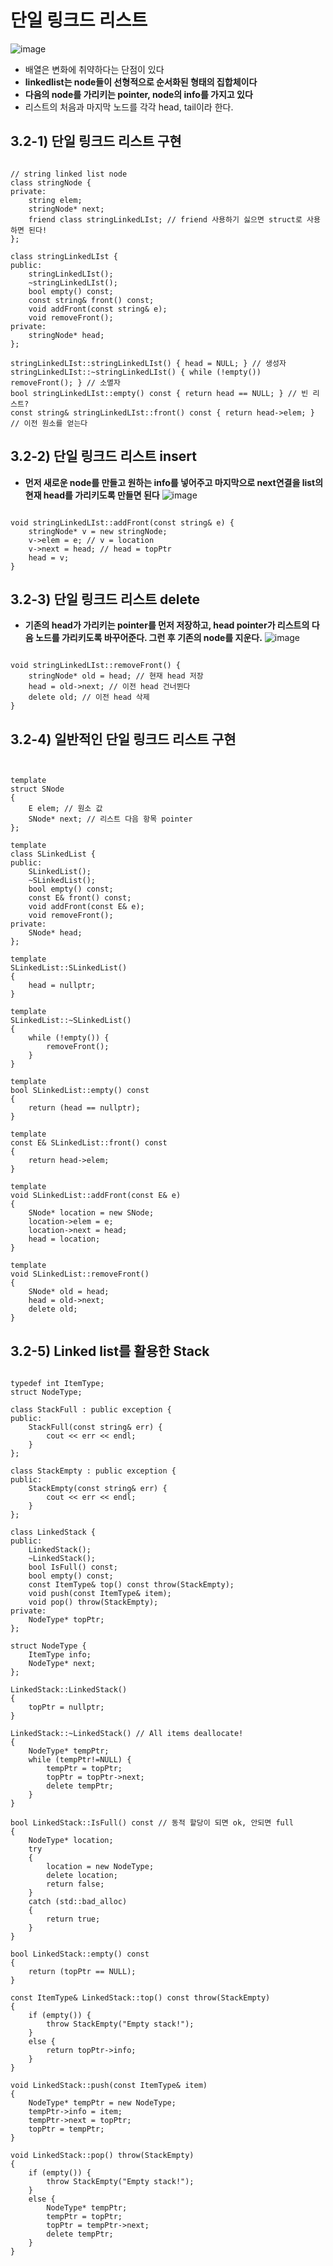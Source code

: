 단일 링크드 리스트
===========================
![image](https://user-images.githubusercontent.com/50229148/107219654-b7e57f00-6a54-11eb-9ad1-7a24ed98b3c7.png)
* 배열은 변화에 취약하다는 단점이 있다
* **linkedlist는 node들이 선형적으로 순서화된 형태의 집합체이다**
* **다음의 node를 가리키는 pointer, node의 info를 가지고 있다**
* 리스트의 처음과 마지막 노드를 각각 head, tail이라 한다.
## 3.2-1) 단일 링크드 리스트 구현
<pre><code>
// string linked list node
class stringNode {
private:
	string elem;
	stringNode* next;
	friend class stringLinkedLIst; // friend 사용하기 싫으면 struct로 사용하면 된다!
};

class stringLinkedLIst {
public:
	stringLinkedLIst();
	~stringLinkedLIst();
	bool empty() const;
	const string& front() const;
	void addFront(const string& e);
	void removeFront();
private:
	stringNode* head;
};

stringLinkedLIst::stringLinkedLIst() { head = NULL; } // 생성자
stringLinkedLIst::~stringLinkedLIst() { while (!empty()) removeFront(); } // 소멸자
bool stringLinkedLIst::empty() const { return head == NULL; } // 빈 리스트?
const string& stringLinkedLIst::front() const { return head->elem; } // 이전 원소를 얻는다
</code></pre>
## 3.2-2) 단일 링크드 리스트 insert
* **먼저 새로운 node를 만들고 원하는 info를 넣어주고 마지막으로 next연결을 list의 현재 head를 가리키도록 만들면 된다**
![image](https://user-images.githubusercontent.com/50229148/107224921-760c0700-6a5b-11eb-9b3c-7541f7ad15df.png)
<pre><code>
void stringLinkedLIst::addFront(const string& e) {
	stringNode* v = new stringNode;
	v->elem = e; // v = location
	v->next = head; // head = topPtr
	head = v;
}</code></pre>
## 3.2-3) 단일 링크드 리스트 delete
* **기존의 head가 가리키는 pointer를 먼저 저장하고, head pointer가 리스트의 다음 노드를 가리키도록 바꾸어준다. 그런 후 기존의 node를 지운다.**
![image](https://user-images.githubusercontent.com/50229148/107225482-30037300-6a5c-11eb-88b5-024e2d2b69bf.png)
<pre><code>
void stringLinkedLIst::removeFront() {
	stringNode* old = head; // 현재 head 저장
	head = old->next; // 이전 head 건너뛴다
	delete old; // 이전 head 삭제
}</code></pre>
## 3.2-4) 일반적인 단일 링크드 리스트 구현
<pre><code>

template<typename E>
struct SNode
{
	E elem; // 원소 값
	SNode* next; // 리스트 다음 항목 pointer
}; 

template<typename E>
class SLinkedList {
public:
	SLinkedList();
	~SLinkedList();
	bool empty() const;
	const E& front() const;
	void addFront(const E& e);
	void removeFront();
private:
	SNode<E>* head;
};

template<typename E>
SLinkedList<E>::SLinkedList()
{
	head = nullptr;
}

template<typename E>
SLinkedList<E>::~SLinkedList()
{
	while (!empty()) {
		removeFront();
	}
}

template<typename E>
bool SLinkedList<E>::empty() const
{
	return (head == nullptr);
}

template<typename E>
const E& SLinkedList<E>::front() const
{
	return head->elem;
}

template<typename E>
void SLinkedList<E>::addFront(const E& e)
{
	SNode<E>* location = new SNode<E>;
	location->elem = e;
	location->next = head;
	head = location;
}

template<typename E>
void SLinkedList<E>::removeFront()
{
	SNode<E>* old = head;
	head = old->next;
	delete old;
}</code></pre>
## 3.2-5) Linked list를 활용한 Stack
<pre><code>
typedef int ItemType;
struct NodeType;

class StackFull : public exception {
public:
	StackFull(const string& err) {
		cout << err << endl;
	}
};

class StackEmpty : public exception {
public:
	StackEmpty(const string& err) { 
		cout << err << endl;
	}
};

class LinkedStack {
public:
	LinkedStack();
	~LinkedStack();
	bool IsFull() const;
	bool empty() const;
	const ItemType& top() const throw(StackEmpty);
	void push(const ItemType& item);
	void pop() throw(StackEmpty);
private:
	NodeType* topPtr;
};

struct NodeType {
	ItemType info;
	NodeType* next;
};

LinkedStack::LinkedStack()
{
	topPtr = nullptr;
}

LinkedStack::~LinkedStack() // All items deallocate!
{
	NodeType* tempPtr;
	while (tempPtr!=NULL) {
		tempPtr = topPtr;
		topPtr = topPtr->next;
		delete tempPtr;
	}
}

bool LinkedStack::IsFull() const // 동적 할당이 되면 ok, 안되면 full
{
	NodeType* location;
	try
	{
		location = new NodeType;
		delete location;
		return false;
	}
	catch (std::bad_alloc)
	{
		return true;
	}
}

bool LinkedStack::empty() const
{
	return (topPtr == NULL);
}

const ItemType& LinkedStack::top() const throw(StackEmpty)
{
	if (empty()) {
		throw StackEmpty("Empty stack!");
	}
	else {
		return topPtr->info;
	}
}

void LinkedStack::push(const ItemType& item)
{
	NodeType* tempPtr = new NodeType;
	tempPtr->info = item;
	tempPtr->next = topPtr;
	topPtr = tempPtr;
}

void LinkedStack::pop() throw(StackEmpty)
{
	if (empty()) {
		throw StackEmpty("Empty stack!");
	}
	else {
		NodeType* tempPtr;
		tempPtr = topPtr;
		topPtr = tempPtr->next;
		delete tempPtr;
	}
}</code></pre>

